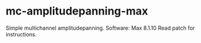 # mc-amplitudepanning-max
Simple multichannel amplitudepanning. 
Software: Max 8.1.10
Read patch for instructions.
